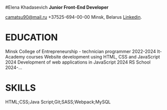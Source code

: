 

   #Elena Khadasevich
  **Junior Front-End Developer**
  
  camatsu90@mail.ru  +37525-694-00-00  Minsk, Belarus [Linkedin](https://www.linkedin.com/in/%D0%B5%D0%BB%D0%B5%D0%BD%D0%B0-%D1%85%D0%B0%D0%B4%D0%B0%D1%81%D0%B5%D0%B2%D0%B8%D1%87-754913312/).

  **EDUCATION**  
  ===
Minsk College of Entrepreneurship - technician programmer
2022-2024
It-Academy courses
Website development using HTML, CSS and JavaScript
2024
Development of web applications in JavaScript
2024
RS School
2024-...

**SKILLS**
===
HTML;CSS;Java Script;Git;SASS;Webpack;MySQL
  
                                                                            
